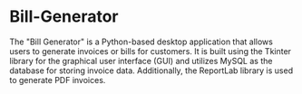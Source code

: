 # Bill-Generator
The "Bill Generator" is a Python-based desktop application that allows users to generate invoices or bills for customers. It is built using the Tkinter library for the graphical user interface (GUI) and utilizes MySQL as the database for storing invoice data. Additionally, the ReportLab library is used to generate PDF invoices.
